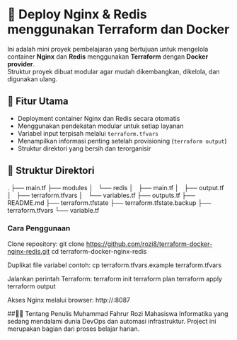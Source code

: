 # 🚀 Deploy Nginx & Redis menggunakan Terraform dan Docker

Ini adalah mini proyek pembelajaran yang bertujuan untuk mengelola container **Nginx** dan **Redis** menggunakan **Terraform** dengan **Docker provider**.  
Struktur proyek dibuat modular agar mudah dikembangkan, dikelola, dan digunakan ulang.

## 📌 Fitur Utama

- Deployment container Nginx dan Redis secara otomatis
- Menggunakan pendekatan modular untuk setiap layanan
- Variabel input terpisah melalui `terraform.tfvars`
- Menampilkan informasi penting setelah provisioning (`terraform output`)
- Struktur direktori yang bersih dan terorganisir

## 📁 Struktur Direktori
.
├── main.tf
├── modules
│   └── redis
│       ├── main.tf
│       ├── output.tf
│       ├── terraform.tfvars
│       └── variables.tf
├── outputs.tf
├── README.md
├── terraform.tfstate
├── terraform.tfstate.backup
├── terraform.tfvars
└── variable.tf

### Cara Penggunaan
Clone repository:
git clone https://github.com/rozi8/terraform-docker-nginx-redis.git
cd terraform-docker-nginx-redis

Duplikat file variabel contoh:
cp terraform.tfvars.example terraform.tfvars

Jalankan perintah Terraform:
terraform init
terraform plan
terraform apply
terraform output

Akses Nginx melalui browser:
http://<ip-vm-ubuntu>:8087

##👨‍💻 Tentang Penulis
Muhammad Fahrur Rozi
Mahasiswa Informatika yang sedang mendalami dunia DevOps dan automasi infrastruktur.
Project ini merupakan bagian dari proses belajar harian.


